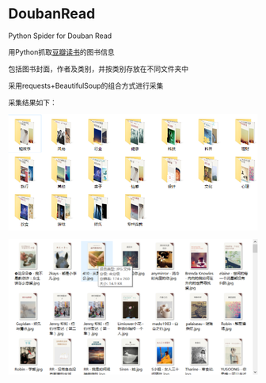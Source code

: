 # DoubanRead
Python Spider for Douban Read

用Python抓取[豆瓣读书](https://read.douban.com/columns/category/all?sort=hot&start=0)的图书信息

包括图书封面，作者及类别，并按类别存放在不同文件夹中

采用requests+BeautifulSoup的组合方式进行采集

采集结果如下：

![Image text](https://raw.githubusercontent.com/JosephPai/DoubanRead/master/assert/01.png)

![Image text](https://raw.githubusercontent.com/JosephPai/DoubanRead/master/assert/02.png)
